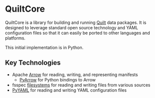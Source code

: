 # QuiltCore

QuiltCore is a library for building and running [Quilt](https://quiltdata.com) data packages.
It is designed to leverage standard open source technology and YAML configuration files
so that it can easily be ported to other languages and platforms.

This initial implementation is in Python.

## Key Technologies

- Apache [Arrow](https://arrow.apache.org/) for reading, writing, and representing manifests
  - [PyArrow](https://arrow.apache.org/docs/python/) for Python bindings to Arrow
- fsspec [filesystems](https://filesystem-spec.readthedocs.io/en/latest/)
  for reading and writing files from various sources
- [PyYAML](https://pyyaml.org/) for reading and writing YAML configuration files
